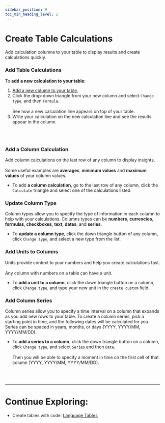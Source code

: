 ```yaml
---
sidebar_position: 9
toc_min_heading_level: 2
---
```


# Create Table Calculations
Add calculation columns to your table to display results and create calculations quickly.

### Add Table Calculations
To **add a new calculation to your table**:
1. [Add a new column to your table](/docs/quick-start/tables#add-columns-and-rows),
2. Click the drop-down triangle from your new column and select `Change type`, and then `Formula`. <br></br>
See how a new calculation line appears on top of your table.
3. Write your calculation on the new calculation line and see the results appear in the column.

<br></br>

### Add a Column Calculation

Add column calculations on the last row of any column to display insights. <br></br>
Some useful examples are **averages**, **minimum values** and **maximum values** of your column values.

* To add **a column calculation**, go to the last row of any column, click the `Calculate` triangle and select one of the calculations listed.

### Update Column Type

Column types allow you to specify the type of information in each column to help with your calculations. Columns types can be **numbers**, **currencies**, **formulas**, **checkboxes**, **text**, **dates**, and **series**.

* To **update a column type**, click the down triangle button of any column, click `Change type`, and select a new type from the list.

### Add Units to Columns

Units provide context to your numbers and help you create calculations fast. <br></br>
Any column with numbers on a table can have a unit. 

* To **add a unit to a column**, click the down triangle button on a column, click `Change type`, and type your new unit in the `create custom` field.

### Add Column Series

Column series allow you to specify a time interval on a column that expands as you add new rows to your table. 
To create a column series, pick a starting point in time, and the following dates will be calculated for you.
Series can be spaced in years, months, or days (YYYY, YYYY/MM, YYYY/MM/DD). 

* To **add a series to a column**, click the down triangle button on a column, click `Change type`, and select `Series` and then `Date`.<br></br>
Then you will be able to specify a moment in time on the first cell of that column (YYYY, YYYY/MM, YYYY/MM/DD).

<br></br>

---
# Continue Exploring:
- Create tables with code: [Language Tables](/docs/advanced-concepts/language-tables)
